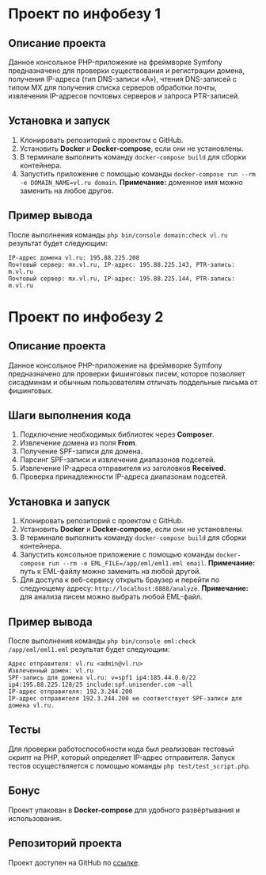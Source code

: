 # Проект по инфобезу 1

## Описание проекта
Данное консольное PHP-приложение на фреймворке Symfony предназначено для проверки существования и регистрации домена, получения IP-адреса (тип DNS-записи «A»), чтения DNS-записей с типом MX для получения списка серверов обработки почты, извлечения IP-адресов почтовых серверов и запроса PTR-записей.

## Установка и запуск
1.	Клонировать репозиторий с проектом с GitHub.
2.	Установить **Docker** и **Docker-compose**, если они не установлены.
3.	В терминале выполнить команду `docker-compose build` для сборки контейнера.
4.	Запустить приложение с помощью команды `docker-compose run --rm -e DOMAIN_NAME=vl.ru domain`. **Примечание:** доменное имя можно заменить на любое другое.

## Пример вывода
После выполнения команды `php bin/console domain:check vl.ru` результат будет следующим:
```
IP-адрес домена vl.ru: 195.88.225.208
Почтовый сервер: mx.vl.ru, IP-адрес: 195.88.225.143, PTR-запись: m.vl.ru
Почтовый сервер: mx.vl.ru, IP-адрес: 195.88.225.144, PTR-запись: m.vl.ru
```

# Проект по инфобезу 2

## Описание проекта
Данное консольное PHP-приложение на фреймворке Symfony предназначено для проверки фишинговых писем, которое позволяет сисадминам и обычным пользователям отличать поддельные письма от фишинговых.

## Шаги выполнения кода
1.	Подключение необходимых библиотек через **Composer**.
2.	Извлечение домена из поля **From**.
3.	Получение SPF-записи для домена.
4.	Парсинг SPF-записи и извлечение диапазонов подсетей.
5.  Извлечение IP-адреса отправителя из заголовков **Received**.
6.  Проверка принадлежности IP-адреса диапазонам подсетей.

## Установка и запуск
1.	Клонировать репозиторий с проектом с GitHub.
2.	Установить **Docker** и **Docker-compose**, если они не установлены.
3.	В терминале выполнить команду `docker-compose build` для сборки контейнера.
4.	Запустить консольное приложение с помощью команды `docker-compose run --rm -e EML_FILE=/app/eml/eml1.eml email`. **Примечание:** путь к EML-файлу можно заменить на любой другой.
5.  Для доступа к веб-сервису открыть браузер и перейти по следующему адресу: `http://localhost:8888/analyze`. **Примечание:** для анализа писем можно выбрать любой EML-файл.

## Пример вывода
После выполнения команды `php bin/console eml:check /app/eml/eml1.eml` результат будет следующим:
```
Адрес отправителя: vl.ru <admin@vl.ru>
Извлеченный домен: vl.ru
SPF-запись для домена vl.ru: v=spf1 ip4:185.44.0.0/22 ip4:195.88.225.128/25 include:spf.unisender.com ~all
IP-адрес отправителя: 192.3.244.200
IP-адрес отправителя 192.3.244.200 не соответствует SPF-записи для домена vl.ru.
```

## Тесты
Для проверки работоспособности кода был реализован тестовый скрипт на PHP, который определяет IP-адрес отправителя. Запуск тестов осуществляется с помощью команды `php test/test_script.php`.

## Бонус
Проект упакован в **Docker-compose** для удобного развёртывания и использования.

## Репозиторий проекта
Проект доступен на GitHub по [ссылке](https://github.com/kawa11Tensh1/DomainCheckerCommand.git).